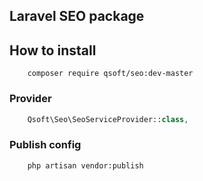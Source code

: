 ## Laravel SEO package

## How to install

```shell
	composer require qsoft/seo:dev-master
```

### Provider
```php
	Qsoft\Seo\SeoServiceProvider::class,
```

### Publish config

```shell
	php artisan vendor:publish
```